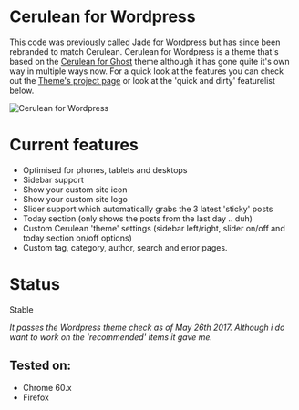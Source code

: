 Cerulean for Wordpress
==================
This code was previously called Jade for Wordpress but has since been rebranded to match Cerulean. Cerulean for Wordpress is a theme that's based on the [Cerulean for Ghost](https://github.com/boumannm/cerulean-for-ghost) theme although it has gone quite it's own way in multiple ways now. For a quick look at the features you can check out the [Theme's project page](http://michaelboumann.info/collection/#ceruleanwp) or look at the 'quick and dirty' featurelist below.

![Cerulean for Wordpress](https://github.com/boumannm/cerulean-for-wordpress/blob/master/screenshot.png)

# Current features
- Optimised for phones, tablets and desktops
- Sidebar support
- Show your custom site icon
- Show your custom site logo
- Slider support which automatically grabs the 3 latest 'sticky' posts
- Today section (only shows the posts from the last day .. duh)
- Custom Cerulean 'theme' settings (sidebar left/right, slider on/off and today section on/off options)
- Custom tag, category, author, search and error pages. 

# Status
Stable

*It passes the Wordpress theme check as of May 26th 2017. Although i do want to work on the 'recommended' items it gave me.*

## Tested on:
- Chrome 60.x
- Firefox